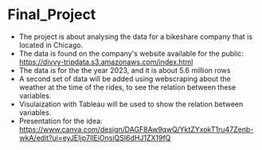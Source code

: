 # Final_Project
- The project is about analysing the data for a bikeshare company that is located in Chicago.
- The data is found on the company's website available for the public: https://divvy-tripdata.s3.amazonaws.com/index.html
- The data is for the the year 2023, and it is about 5.6 million rows
- A second set of data will be added using webscraping about the weather at the  time of the rides, to see the relation between these variables.
- Visulaization with Tableau will be used to show the relation between variables.
- Presentation for the idea: https://www.canva.com/design/DAGF8Aw9qwQ/YktZYxokT1ru47Zenb-wkA/edit?ui=eyJEIjp7IlEiOnsiQSI6dHJ1ZX19fQ
